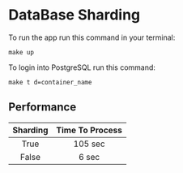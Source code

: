 # DataBase Sharding 

To run the app run this command in your terminal:

```
make up
```

To login into PostgreSQL run this command:

```
make t d=container_name
```

## Performance

| Sharding | Time To Process |
| :---: | :---: |
| True | 105 sec |
| False | 6 sec |
